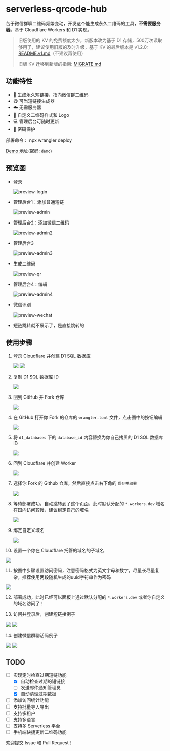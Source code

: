 # serverless-qrcode-hub

苦于微信群聊二维码频繁变动，开发这个能生成永久二维码的工具，**不需要服务器**。基于 Cloudflare Workers 和 D1 实现。

> 旧版使用的 KV 的免费额度太少，新版本改为基于 D1 存储，500万次读取够用了，建议使用旧版的及时升级，基于 KV 的最后版本是 v1.2.0: [README.v1.md](./README.v1.md)（不建议再使用）
>
> 旧版 KV 迁移到新版的指南: [MIGRATE.md](./MIGRATE.md)

## 功能特性

- 🔗 生成永久短链接，指向微信群二维码
- 😋 可当短链接生成器
- ☁️ 无需服务器
- 🎨 自定义二维码样式和 Logo
- 💻 管理后台可随时更新
- 🔐 密码保护

部署命令： npx wrangler deploy

<a href="https://qrdemo.2020818.xyz" target="_blank">Demo 地址</a>(密码: `demo`)

## 预览图

- 登录

  ![preview-login](./images/preview-login.png)

- 管理后台1：添加普通短链

  ![preview-admin](./images/preview-admin.png)

- 管理后台2：添加微信二维码

  ![preview-admin2](./images/preview-admin2.png)

- 管理后台3

  ![preview-admin3](./images/preview-admin3.png)

- 生成二维码

  ![preview-qr](./images/preview-qr.png)

- 管理后台4：编辑

  ![preview-admin4](./images/preview-admin4.png)

- 微信识别

  ![preview-wechat](./images/preview-wechat.jpg)
  
- 短链跳转就不展示了，是直接跳转的

## 使用步骤

1. 登录 Cloudflare 并创建 D1 SQL 数据库

   ![](./images/1_1.png)
   ![](./images/1_2.png)

2. 复制 D1 SQL 数据库 ID

   ![](./images/2_1.png)

3. 回到 GitHub 并 Fork 仓库

   ![](./images/3.png)

4. 在 GitHub 打开你 Fork 的仓库的 `wrangler.toml` 文件，点击图中的按钮编辑

   ![](./images/4_1.png)

5. 将 `d1_databases` 下的 `database_id` 内容替换为你自己拷贝的 D1 SQL 数据库 ID

   ![](./images/5_1.png)

6. 回到 Cloudflare 并创建 Worker

   ![](./images/6.jpg)

7. 选择你 Fork 的 Github 仓库，然后直接点击右下角的 `保存并部署`

   ![](./images/7.jpg)

8. 等待部署成功，自动跳转到了这个页面，此时默认分配的 `*.workers.dev` 域名在国内访问较慢，建议绑定自己的域名

   ![](./images/8.jpg)

9. 绑定自定义域名

   ![](./images/9.jpg)

10. 设置一个你在 Cloudflare 托管的域名的子域名 

   ![](./images/10.jpg)

11. 按图中步骤设置访问密码，注意密码格式为英文字母和数字，尽量长尽量复杂，推荐使用两段随机生成的uuid字符串作为密码

   ![](./images/11.png)

12. 部署成功，此时已经可以面板上通过默认分配的 `*.workers.dev` 或者你自定义的域名访问了！

13. 访问并登录后，创建短链接例子

   ![](./images/12.png)
   ![](./images/13.png)

14. 创建微信群聊活码例子

   ![](./images/14.png)
   ![](./images/15.png)

## TODO

- [ ] 实现定时检查过期短链功能
  - [x] 自动检查过期的短链接
  - [ ] 发送邮件通知管理员
  - [x] 自动清理过期数据
- [ ] 添加访问统计功能
- [ ] 支持批量导入导出
- [ ] 支持多租户
- [ ] 支持多语言
- [ ] 支持多 Serverless 平台
- [ ] 手机端快捷更新二维码功能

欢迎提交 Issue 和 Pull Request！

